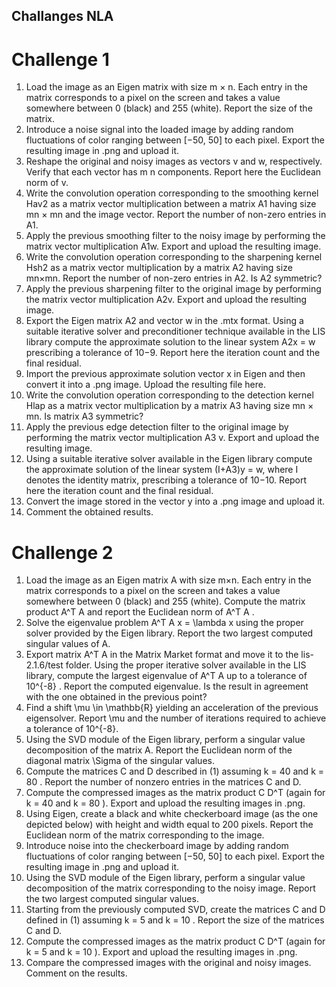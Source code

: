## Challanges NLA

# Challenge 1
1) Load the image as an Eigen matrix with size m × n. Each entry in the matrix corresponds to a pixel on the screen and takes a value somewhere between 0 (black) and 255 (white). Report the size of the matrix. 
2) Introduce a noise signal into the loaded image by adding random fluctuations of color ranging between [−50, 50] to each pixel. Export the resulting image in .png and upload it.
3) Reshape the original and noisy images as vectors v and w, respectively. Verify that each vector has m n components. Report here the Euclidean norm of v.
4) Write the convolution operation corresponding to the smoothing kernel Hav2 as a matrix vector multiplication between a matrix A1 having size mn × mn and the image vector. Report the number of non-zero entries in A1.
5) Apply the previous smoothing filter to the noisy image by performing the matrix vector multiplication A1w. Export and upload the resulting image.
6) Write the convolution operation corresponding to the sharpening kernel Hsh2 as a matrix vector multiplication by a matrix A2 having size mn×mn. Report the number of non-zero entries in A2. Is A2 symmetric?
7) Apply the previous sharpening filter to the original image by performing the matrix vector multiplication A2v. Export and upload the resulting image.
8) Export the Eigen matrix A2 and vector w in the .mtx format. Using a suitable iterative solver and preconditioner technique available in the LIS library compute the approximate solution to the linear system A2x = w prescribing a tolerance of 10−9. Report here the iteration count and the final residual.
9) Import the previous approximate solution vector x in Eigen and then convert it into a .png image. Upload the resulting file here.
10) Write the convolution operation corresponding to the detection kernel Hlap as a matrix vector multiplication by a matrix A3 having size mn × mn. Is matrix A3 symmetric?
11) Apply the previous edge detection filter to the original image by performing the matrix vector multiplication A3 v. Export and upload the resulting image.
12) Using a suitable iterative solver available in the Eigen library compute the approximate solution of the linear system (I+A3)y = w, where I denotes the identity matrix, prescribing a tolerance of 10−10. Report here the iteration count and the final residual.
13) Convert the image stored in the vector y into a .png image and upload it.
14) Comment the obtained results.

# Challenge 2
1) Load the image as an Eigen matrix A with size m×n. Each entry in the matrix corresponds to a pixel on the screen and takes a value somewhere between 0 (black) and 255 (white). Compute the matrix product  A^T A  and report the Euclidean norm of  A^T A .
2) Solve the eigenvalue problem  A^T A x = \lambda x  using the proper solver provided by the Eigen library. Report the two largest computed singular values of A.
3) Export matrix  A^T A  in the Matrix Market format and move it to the lis-2.1.6/test folder. Using the proper iterative solver available in the LIS library, compute the largest eigenvalue of  A^T A  up to a tolerance of  10^{-8} . Report the computed eigenvalue. Is the result in agreement with the one obtained in the previous point?
4) Find a shift  \mu \in \mathbb{R}  yielding an acceleration of the previous eigensolver. Report  \mu  and the number of iterations required to achieve a tolerance of  10^{-8}.
5) Using the SVD module of the Eigen library, perform a singular value decomposition of the matrix A. Report the Euclidean norm of the diagonal matrix  \Sigma  of the singular values.
6) Compute the matrices C and D described in (1) assuming  k = 40  and  k = 80 . Report the number of nonzero entries in the matrices C and D.
7) Compute the compressed images as the matrix product  C D^T  (again for  k = 40  and  k = 80 ). Export and upload the resulting images in .png.
8) Using Eigen, create a black and white checkerboard image (as the one depicted below) with height and width equal to 200 pixels. Report the Euclidean norm of the matrix corresponding to the image.
9) Introduce noise into the checkerboard image by adding random fluctuations of color ranging between [−50, 50] to each pixel. Export the resulting image in .png and upload it.
10) Using the SVD module of the Eigen library, perform a singular value decomposition of the matrix corresponding to the noisy image. Report the two largest computed singular values.
11) Starting from the previously computed SVD, create the matrices C and D defined in (1) assuming  k = 5  and  k = 10 . Report the size of the matrices C and D.
12) Compute the compressed images as the matrix product  C D^T  (again for  k = 5  and  k = 10 ). Export and upload the resulting images in .png.
13) Compare the compressed images with the original and noisy images. Comment on the results.
